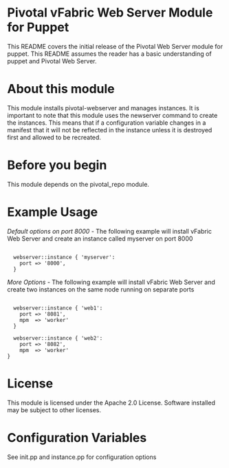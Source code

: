 # Pivotal vFabric Web Server Module for Puppet

This README covers the initial release of the Pivotal Web Server module for puppet. This README assumes the reader has a basic understanding of puppet and Pivotal Web Server.

# About this module

This module installs pivotal-webserver and manages instances. It is important to note that this module uses the newserver command to create the instances. This means that if a configuration variable changes in a manifest that it will not be reflected in the instance unless it is destroyed first and allowed to be recreated.


# Before you begin

This module depends on the pivotal\_repo module.

# Example Usage

*Default options on port 8000* - The following example will install vFabric Web Server and create an instance called myserver on port 8000

```puppet

  webserver::instance { 'myserver':
    port => '8000',
  }

```

*More Options* - The following example will install vFabric Web Server and create two instances on the same node running on separate ports
```puppet

  webserver::instance { 'web1':
    port => '8081',
    mpm  => 'worker'
  }

  webserver::instance { 'web2':
    port => '8082',
    mpm  => 'worker'
}
```

# License

This module is licensed under the Apache 2.0 License. Software installed may be subject to other licenses.

# Configuration Variables

See init.pp and instance.pp for configuration options

